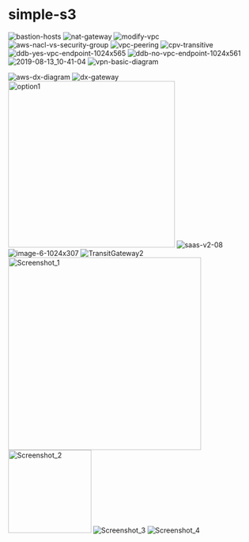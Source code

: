# simple-s3
![bastion-hosts](https://user-images.githubusercontent.com/29729545/146036055-8a9991ba-d596-4e3c-aed8-fcd71d5dedd6.png)
![nat-gateway](https://user-images.githubusercontent.com/29729545/146040993-981308a2-2164-4fba-9bce-035e723d737b.png)
![modify-vpc](https://user-images.githubusercontent.com/29729545/146041464-e911b8ef-2b5c-4e31-8570-8e53740987e8.png)
![aws-nacl-vs-security-group](https://user-images.githubusercontent.com/29729545/146217503-9914d98e-6d78-4f74-81e4-a619320da7be.png)
![vpc-peering](https://user-images.githubusercontent.com/29729545/146628771-2fa2c807-c51f-4c7e-8870-256e2fa7f74a.jpg)
![cpv-transitive](https://user-images.githubusercontent.com/29729545/146629046-7ae50cee-a585-4102-b609-043e91b65667.jpg)
![ddb-yes-vpc-endpoint-1024x565](https://user-images.githubusercontent.com/29729545/146681295-b24a2862-a6d1-4c2f-a14b-99b916b566aa.png)
![ddb-no-vpc-endpoint-1024x561](https://user-images.githubusercontent.com/29729545/146681296-eb3a3d74-61e0-4327-b0a0-33a830a5663d.png)
![2019-08-13_10-41-04](https://user-images.githubusercontent.com/29729545/147268701-1e638881-bee6-4e67-a529-0708c689e879.png)
![vpn-basic-diagram](https://user-images.githubusercontent.com/29729545/147389403-c4a2301b-c0b5-4662-bb23-6c6b707cc0b1.png)

![aws-dx-diagram](https://user-images.githubusercontent.com/29729545/147390545-1c1f9982-31c6-4ef4-a80b-51f19d8ff47e.png)
![dx-gateway](https://user-images.githubusercontent.com/29729545/147390769-04b883bc-1a65-4835-ba02-6ab598fb3dae.png)
<img width="337" alt="option1" src="https://user-images.githubusercontent.com/29729545/147399102-cb227613-1e19-448a-a263-e42a09de6015.png">
![saas-v2-08](https://user-images.githubusercontent.com/29729545/147399276-62b44e17-3793-433d-83b3-79a89b98b066.png)
![image-6-1024x307](https://user-images.githubusercontent.com/29729545/147404623-e06ade34-5425-4562-aece-83f160a7dce0.png)
![TransitGateway2](https://user-images.githubusercontent.com/29729545/147404793-f4f042f7-8e2d-4fdb-96ce-3c3685ee8ea9.png)
<img width="390" alt="Screenshot_1" src="https://user-images.githubusercontent.com/29729545/147412624-2a353580-1ce6-4023-8a1a-27e7c5986092.png">
<img width="168" alt="Screenshot_2" src="https://user-images.githubusercontent.com/29729545/147766077-fce2bc9e-0852-4d72-b89e-b30b67d78eb0.png">
![Screenshot_3](https://user-images.githubusercontent.com/29729545/147951666-48c6c7af-c3b0-42fd-b434-ed21edcb1f9e.png)
![Screenshot_4](https://user-images.githubusercontent.com/29729545/147952597-e8809e11-cf3a-4dab-af64-8a15b80a4849.png)
